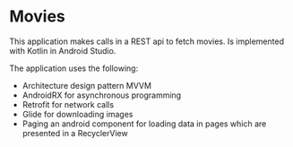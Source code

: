 # Movies

This application makes calls in a REST api to fetch movies. Is implemented with Kotlin in Android Studio.

Τhe application uses the following:

- Architecture design pattern MVVM
- AndroidRX for asynchronous programming
- Retrofit for network calls
- Glide for downloading images
- Paging an android component for loading data in pages which are presented in a RecyclerView

